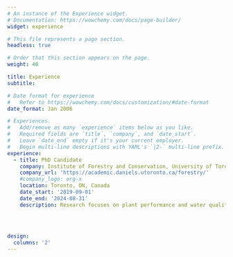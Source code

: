 ```yaml
---
# An instance of the Experience widget.
# Documentation: https://wowchemy.com/docs/page-builder/
widget: experience

# This file represents a page section.
headless: true

# Order that this section appears on the page.
weight: 40

title: Experience
subtitle:

# Date format for experience
#   Refer to https://wowchemy.com/docs/customization/#date-format
date_format: Jan 2006

# Experiences.
#   Add/remove as many `experience` items below as you like.
#   Required fields are `title`, `company`, and `date_start`.
#   Leave `date_end` empty if it's your current employer.
#   Begin multi-line descriptions with YAML's `|2-` multi-line prefix.
experience:
  - title: PhD Candidate
    company: Institute of Forestry and Conservation, University of Toronto
    company_url: 'https://academic.daniels.utoronto.ca/forestry/'
    #company_logo: org-x
    location: Toronto, ON, Canada
    date_start: '2019-09-01'
    date_end: '2024-08-31'
    description: Research focuses on plant performance and water quality on green roofs.
    

        

design:
  columns: '2'
---
```

